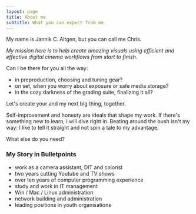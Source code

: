 ```yaml
---
layout: page
title: About me
subtitle: What you can expect from me.
---
```


My name is Jannik C. Altgen, but you can call me Chris. 

*My mission here is to help create amazing visuals using efficient and effective digital cinema workflows from start to finish.*

Can I be there for you all the way:
- in preproduction, choosing and tuning gear?
- on set, when you worry about exposure or safe media storage?
- in the cozy darkness of the grading suite, finalizing it all?

Let's create your and my next big thing, together.

Self-improvement and honesty are ideals that shape my work. If there's something new to learn, I will dive right in. Beating around the bush isn't my way: I like to tell it straight and not spin a tale to my advantage.

What else do you need?

### My Story in Bulletpoints

- work as a camera assistant, DIT and colorist
- two years cutting Youtube and TV shows
- over ten years of computer programming experience
- study and work in IT management
- Win / Mac / Linux administration
- network building and administration
- leading positions in youth organisations
